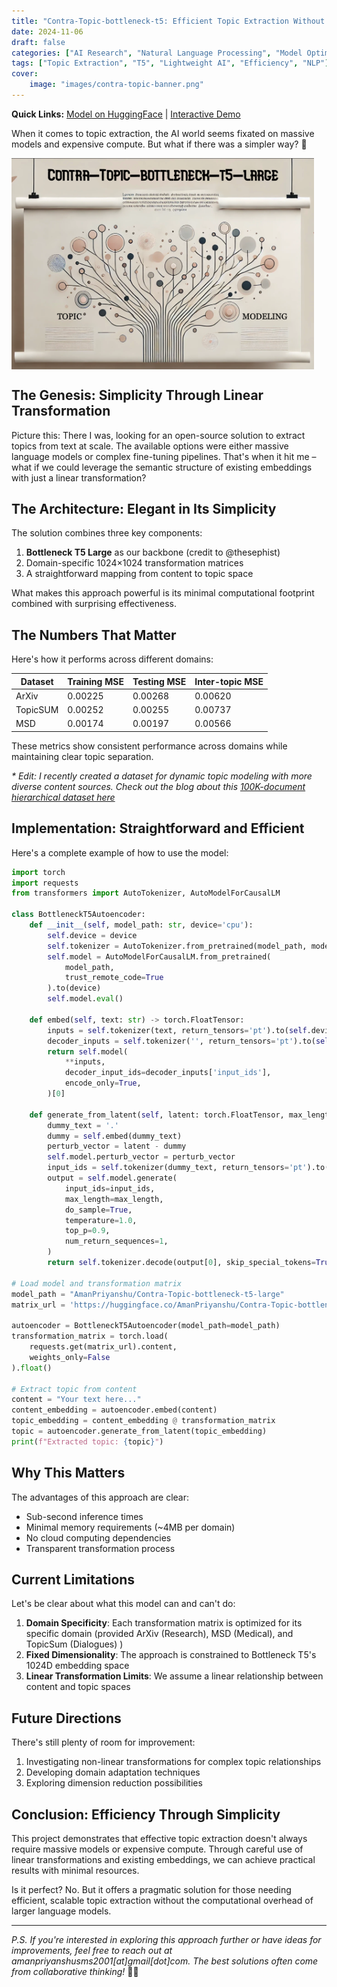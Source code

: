 ```yaml
---
title: "Contra-Topic-bottleneck-t5: Efficient Topic Extraction Without the Computational Overhead"
date: 2024-11-06
draft: false
categories: ["AI Research", "Natural Language Processing", "Model Optimization"]
tags: ["Topic Extraction", "T5", "Lightweight AI", "Efficiency", "NLP"]
cover:
    image: "images/contra-topic-banner.png"
---
```


**Quick Links:**
[Model on HuggingFace](https://huggingface.co/AmanPriyanshu/Contra-Topic-bottleneck-t5-large) | [Interactive Demo](https://colab.research.google.com/drive/1_SuTiL3QS-PUYjSrugqqD5mQlMv8Hbfc?usp=sharing)

When it comes to topic extraction, the AI world seems fixated on massive models and expensive compute. But what if there was a simpler way? 🤔 

<div style="display: flex; justify-content: space-between;">
  <img src="https://raw.githubusercontent.com/AmanPriyanshu/blogs/refs/heads/main/content/posts/2024/Contra-Topic/images/contra-topic-banner.png" alt="Topic Modeling" style="width: 96%;"/>
</div>

## The Genesis: Simplicity Through Linear Transformation

Picture this: There I was, looking for an open-source solution to extract topics from text at scale. The available options were either massive language models or complex fine-tuning pipelines. That's when it hit me – what if we could leverage the semantic structure of existing embeddings with just a linear transformation?

## The Architecture: Elegant in Its Simplicity

The solution combines three key components:

1. **Bottleneck T5 Large** as our backbone (credit to @thesephist)
2. Domain-specific 1024×1024 transformation matrices
3. A straightforward mapping from content to topic space

What makes this approach powerful is its minimal computational footprint combined with surprising effectiveness.

## The Numbers That Matter

Here's how it performs across different domains:

| Dataset | Training MSE | Testing MSE | Inter-topic MSE |
|---------|-------------|-------------|-----------------|
| ArXiv   | 0.00225     | 0.00268     | 0.00620        |
| TopicSUM| 0.00252     | 0.00255     | 0.00737        |
| MSD     | 0.00174     | 0.00197     | 0.00566        |

These metrics show consistent performance across domains while maintaining clear topic separation.

_\* Edit: I recently created a dataset for dynamic topic modeling with more diverse content sources. Check out the blog about this [100K-document hierarchical dataset here](https://amanpriyanshu.github.io/blogs/posts/2024/dynamic-topic-modeling/)_

## Implementation: Straightforward and Efficient

Here's a complete example of how to use the model:

```python
import torch
import requests
from transformers import AutoTokenizer, AutoModelForCausalLM

class BottleneckT5Autoencoder:
    def __init__(self, model_path: str, device='cpu'):
        self.device = device
        self.tokenizer = AutoTokenizer.from_pretrained(model_path, model_max_length=512)
        self.model = AutoModelForCausalLM.from_pretrained(
            model_path, 
            trust_remote_code=True
        ).to(device)
        self.model.eval()

    def embed(self, text: str) -> torch.FloatTensor:
        inputs = self.tokenizer(text, return_tensors='pt').to(self.device)
        decoder_inputs = self.tokenizer('', return_tensors='pt').to(self.device)
        return self.model(
            **inputs,
            decoder_input_ids=decoder_inputs['input_ids'],
            encode_only=True,
        )[0]

    def generate_from_latent(self, latent: torch.FloatTensor, max_length=512):
        dummy_text = '.'
        dummy = self.embed(dummy_text)
        perturb_vector = latent - dummy
        self.model.perturb_vector = perturb_vector
        input_ids = self.tokenizer(dummy_text, return_tensors='pt').to(self.device).input_ids
        output = self.model.generate(
            input_ids=input_ids,
            max_length=max_length,
            do_sample=True,
            temperature=1.0,
            top_p=0.9,
            num_return_sequences=1,
        )
        return self.tokenizer.decode(output[0], skip_special_tokens=True)

# Load model and transformation matrix
model_path = "AmanPriyanshu/Contra-Topic-bottleneck-t5-large"
matrix_url = 'https://huggingface.co/AmanPriyanshu/Contra-Topic-bottleneck-t5-large/resolve/main/transformation_matrix_arxiv.pt'

autoencoder = BottleneckT5Autoencoder(model_path=model_path)
transformation_matrix = torch.load(
    requests.get(matrix_url).content,
    weights_only=False
).float()

# Extract topic from content
content = "Your text here..."
content_embedding = autoencoder.embed(content)
topic_embedding = content_embedding @ transformation_matrix
topic = autoencoder.generate_from_latent(topic_embedding)
print(f"Extracted topic: {topic}")
```

## Why This Matters

The advantages of this approach are clear:

- Sub-second inference times
- Minimal memory requirements (~4MB per domain)
- No cloud computing dependencies
- Transparent transformation process

## Current Limitations

Let's be clear about what this model can and can't do:

1. **Domain Specificity**: Each transformation matrix is optimized for its specific domain (provided ArXiv (Research), MSD (Medical), and TopicSum (Dialogues) )
2. **Fixed Dimensionality**: The approach is constrained to Bottleneck T5's 1024D embedding space
3. **Linear Transformation Limits**: We assume a linear relationship between content and topic spaces

## Future Directions

There's still plenty of room for improvement:

1. Investigating non-linear transformations for complex topic relationships
2. Developing domain adaptation techniques
3. Exploring dimension reduction possibilities

## Conclusion: Efficiency Through Simplicity

This project demonstrates that effective topic extraction doesn't always require massive models or expensive compute. Through careful use of linear transformations and existing embeddings, we can achieve practical results with minimal resources. 

Is it perfect? No. But it offers a pragmatic solution for those needing efficient, scalable topic extraction without the computational overhead of larger language models.

---

*P.S. If you're interested in exploring this approach further or have ideas for improvements, feel free to reach out at amanpriyanshusms2001[at]gmail[dot]com. The best solutions often come from collaborative thinking!* 🚀✨